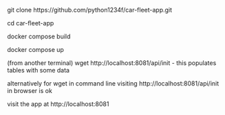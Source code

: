 <p>git clone https://github.com/python1234f/car-fleet-app.git</p>
<p>cd car-fleet-app</p>
<p>docker compose build</p>
<p>docker compose up</p>
<p>(from another terminal) wget http://localhost:8081/api/init - this populates tables with some data</p> 
alternatively for wget in command line visiting http://localhost:8081/api/init in browser is ok
<p>visit the app at http://localhost:8081</p>